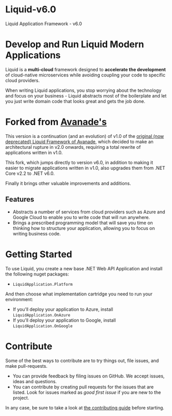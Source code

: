 # Liquid-v6.0
Liquid Application Framework - v6.0

# Develop and Run Liquid Modern Applications
Liquid is a **multi-cloud** framework designed to **accelerate the development** of cloud-native microservices while avoiding coupling your code to specific cloud providers. 

When writing Liquid applications, you stop worrying about the technology and focus on your business - Liquid abstracts most of the boilerplate and let you just write domain code that looks great and gets the job done.

# Forked from [Avanade's](https://github.com/ava-innersource/Liquid-Application-Framework-1.0-deprecated)
This version is a continuation (and an evolution) of v1.0 of the [original (now deprecated) Liquid Framework of Avanade](https://github.com/ava-innersource/Liquid-Application-Framework-1.0-deprecated), which decided to make an architectural rupture in v2.0 onwards, requiring a total rewrite of applications written in v1.0.

This fork, which jumps directly to version v6.0, in addition to making it easier to migrate applications written in v1.0, also upgrades them from .NET Core v2.2 to .NET v6.0.

Finally it brings other valuable improvements and additions.

## Features

- Abstracts a number of services from cloud providers such as Azure and Google Cloud to enable you to write code that will run anywhere.
- Brings a prescribed programming model that will save you time on thinking how to structure your application, allowing you to focus on writing business code.

# Getting Started

To use Liquid, you create a new base .NET Web API Application and install the following nuget packages:

- `LiquidApplication.Platform`

And then choose what implementation cartridge you need to run your environment:

- If you'll deploy your application to Azure, install `LiquidApplication.OnAzure`
- If you'll deploy your application to Google, install `LiquidApplication.OnGoogle`

# Contribute
Some of the best ways to contribute are to try things out, file issues, and make pull-requests.

- You can provide feedback by filing issues on GitHub. We accept issues, ideas and questions. 
- You can contribute by creating pull requests for the issues that are listed. Look for issues marked as _good first issue_ if you are new to the project.

In any case, be sure to take a look at [the contributing guide](CONTRIBUTING.md) before starting.
